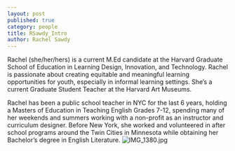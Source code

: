 ```yaml
---
layout: post
published: true
category: people
title: RSawdy_Intro
author: Rachel Sawdy
---
```

Rachel (she/her/hers) is a current M.Ed candidate at the Harvard Graduate School of Education in Learning Design, Innovation, and Technology. Rachel is passionate about creating equitable and meaningful learning opportunities for youth, especially in informal learning settings. She’s a current Graduate Student Teacher at the Harvard Art Museums.

Rachel has been a public school teacher in NYC for the last 6 years, holding a Masters of Education in Teaching English Grades 7-12, spending many of her weekends and summers working with a non-profit as an instructor and curriculum designer. Before New York, she worked and volunteered in after school programs around the Twin Cities in Minnesota while obtaining her Bachelor’s degree in English Literature.
![IMG_1380.jpg]({{site.baseurl}}/assets/IMG_1380.jpg)
